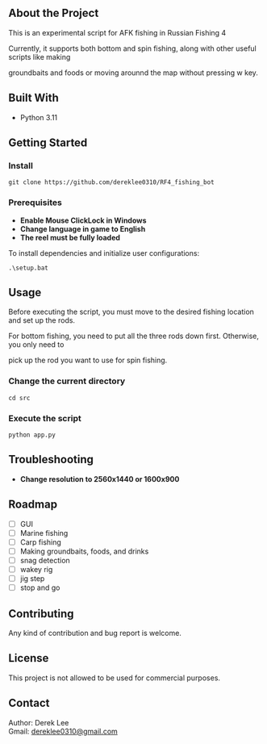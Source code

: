 ## About the Project
This is an experimental script for AFK fishing in Russian Fishing 4  

Currently, it supports both bottom and spin fishing, along with other useful scripts like making  

groundbaits and foods or moving arounnd the map without pressing w key.

## Built With
* Python 3.11 
  
## Getting Started
### Install
```
git clone https://github.com/dereklee0310/RF4_fishing_bot
```
### Prerequisites
* **Enable Mouse ClickLock in Windows**
* **Change language in game to English**
* **The reel must be fully loaded**


To install dependencies and initialize user configurations:  
```
.\setup.bat
```

## Usage
Before executing the script, you must move to the desired fishing location and set up the rods.

For bottom fishing, you need to put all the three rods down first. Otherwise, you only need to  

pick up the rod you want to use for spin fishing.  
### Change the current directory
```
cd src
```
### Execute the script
```
python app.py
```

## Troubleshooting
* **Change resolution to 2560x1440 or 1600x900**

## Roadmap
- [ ] GUI
- [ ] Marine fishing
- [ ] Carp fishing
- [ ] Making groundbaits, foods, and drinks
- [ ] snag detection
- [ ] wakey rig
- [ ] jig step
- [ ] stop and go

## Contributing
Any kind of contribution and bug report is welcome.

## License
This project is not allowed to be used for commercial purposes.

## Contact
Author: Derek Lee  
Gmail: dereklee0310@gmail.com 